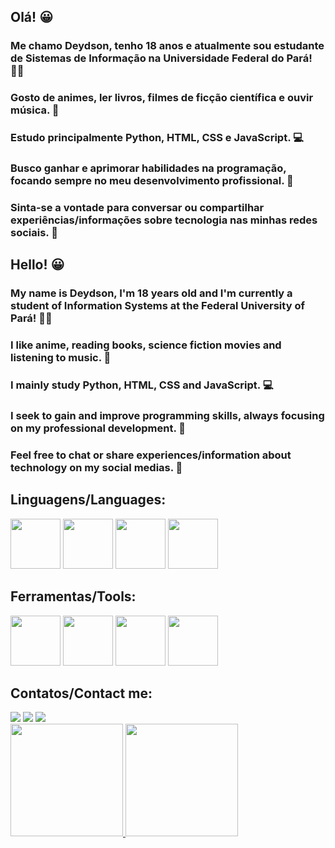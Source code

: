 ## Olá! 😀
### Me chamo Deydson, tenho 18 anos e atualmente sou estudante de Sistemas de Informação na Universidade Federal do Pará! 👨‍💻
### Gosto de animes, ler livros, filmes de ficção científica e ouvir música. 🌈
### Estudo principalmente Python, HTML, CSS e JavaScript. 💻
### Busco ganhar e aprimorar habilidades na programação, focando sempre no meu desenvolvimento profissional. 💪
### Sinta-se a vontade para conversar ou compartilhar experiências/informações sobre tecnologia nas minhas redes sociais. 🤝


## Hello! 😀
### My name is Deydson, I'm 18 years old and I'm currently a student of Information Systems at the Federal University of Pará! 👨‍💻
### I like anime, reading books, science fiction movies and listening to music. 🌈
### I mainly study Python, HTML, CSS and JavaScript. 💻
### I seek to gain and improve programming skills, always focusing on my professional development. 💪
### Feel free to chat or share experiences/information about technology on my social medias. 🤝

## Linguagens/Languages:
<img src="https://cdn.jsdelivr.net/gh/devicons/devicon/icons/python/python-original-wordmark.svg" width="80" height="80" /> <img src="https://cdn.jsdelivr.net/gh/devicons/devicon/icons/html5/html5-original-wordmark.svg" width="80" height="80" /> <img src="https://cdn.jsdelivr.net/gh/devicons/devicon/icons/css3/css3-original-wordmark.svg" width="80" height="80" /> <img src="https://cdn.jsdelivr.net/gh/devicons/devicon/icons/javascript/javascript-original.svg" width="80" height="80" />

## Ferramentas/Tools: 
<img src="https://cdn.jsdelivr.net/gh/devicons/devicon/icons/vscode/vscode-original.svg" width="80" height="80" /> <img src="https://cdn.jsdelivr.net/gh/devicons/devicon/icons/github/github-original.svg" width="80" height="80" /> <img src="https://cdn.jsdelivr.net/gh/devicons/devicon/icons/photoshop/photoshop-plain.svg" width="80" height="80" /> <img src="https://cdn.jsdelivr.net/gh/devicons/devicon/icons/twitter/twitter-original.svg" width="80" height="80" />

## Contatos/Contact me:
<div>
<a href="https://instagram.com/falloutdey" target="_blank"><img src="https://img.shields.io/badge/-Instagram-%23E4405F?style=for-the-badge&logo=instagram&logoColor=white" target="_blank"></a>
<a href="mailto:deydson.siufpa@gmail.com"><img src="https://img.shields.io/badge/Gmail-D14836?style=for-the-badge&logo=gmail&logoColor=white" target="_blank"></a>
<a href="https://twitter.com/printpyboy" target="_blank"><img src="https://img.shields.io/badge/Twitter-1DA1F2?style=for-the-badge&logo=twitter&logoColor=white" target="_blank"></a>
</div>

<div>
<a href="https://github.com/falloutdey">
<img height="180em" src="https://github-readme-stats.vercel.app/api/top-langs/?falloutdey&layout=compact&langs_count=7&theme=dracula"/>
<img height="180em" src="https://github-readme-stats.vercel.app/api?falloutdey&show_icons=true&theme=dracula&include_all_commits=true&count_private=true"/>
</div>

<!--
**falloutdey/falloutdey** is a ✨ _special_ ✨ repository because its `README.md` (this file) appears on your GitHub profile.

Here are some ideas to get you started:

- 🔭 I’m currently working on ...
- 🌱 I’m currently learning ...
- 👯 I’m looking to collaborate on ...
- 🤔 I’m looking for help with ...
- 💬 Ask me about ...
- 📫 How to reach me: ...
- 😄 Pronouns: ...
- ⚡ Fun fact: ...
-->

